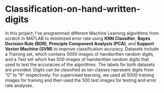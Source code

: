 # Classification-on-hand-written-digits

In this project, I’ve programmed different Machine Learning algorithms from scratch in MATLAB to minimized error rate using **KNN Classifier**, **Bayes Decision Rule (BDR)**, **Principle Component Analysis (PCA)**, and **Support Vector Machine (SVM)** to improve classification accuracy. Datasets include a Training set, which contains 5000 images of handwritten random digits, and a Test set which has 500 images of handwritten random digits that used to test the accuracies of the algorithms. The labels for both datasets are provided. Digits can be classified as ten classes represent digits from “0” to “9” respectively. For supervised learning, we used all 5000 training images for training and then used the 500 test images for testing and error rate analyses. 
